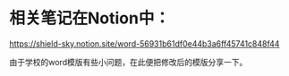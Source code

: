 # 相关笔记在Notion中：
https://shield-sky.notion.site/word-56931b61df0e44b3a6ff45741c848f44

由于学校的word模版有些小问题，在此便把修改后的模版分享一下。
